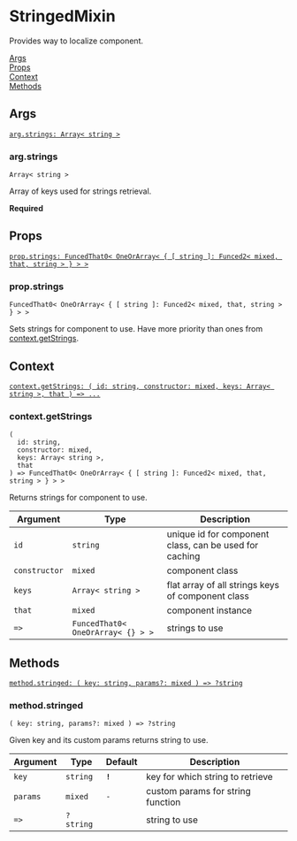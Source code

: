 # StringedMixin

Provides way to localize component.

[Args](#args)  
[Props](#props)  
[Context](#context)  
[Methods](#methods)  


## Args

[`arg.strings: Array< string >`](#argstrings)  


### arg.strings

`Array< string >`

Array of keys used for strings retrieval.

**Required**


## Props

[`prop.strings: FuncedThat0< OneOrArray< { [ string ]: Funced2< mixed, that, string > } > >`](#propstrings)  


### prop.strings

`FuncedThat0< OneOrArray< { [ string ]: Funced2< mixed, that, string > } > >`

Sets strings for component to use. Have more priority than ones from [context.getStrings](#contextgetstrings).


## Context

[`context.getStrings: ( id: string, constructor: mixed, keys: Array< string >, that ) => ...`](#contextgetstrings)  


### context.getStrings

```
(
  id: string,
  constructor: mixed,
  keys: Array< string >,
  that
) => FuncedThat0< OneOrArray< { [ string ]: Funced2< mixed, that, string > } > >
```

Returns strings for component to use.

| Argument      | Type                              | Description                                            |
| ------------- | --------------------------------- | ------------------------------------------------------ |
| `id`          | `string`                          | unique id for component class, can be used for caching |
| `constructor` | `mixed`                           | component class                                        |
| `keys`        | `Array< string >`                 | flat array of all strings keys of component class      |
| `that`        | `mixed`                           | component instance                                     |
| `=>`          | `FuncedThat0< OneOrArray< {} > >` | strings to use                                         |


## Methods

[`method.stringed: ( key: string, params?: mixed ) => ?string`](#methodstringed)  


### method.stringed

`( key: string, params?: mixed ) => ?string`

Given key and its custom params returns string to use.

| Argument | Type      | Default | Description                       |
| -------- | --------- | ------- | --------------------------------- |
| `key`    | `string`  | **`!`** | key for which string to retrieve  |
| `params` | `mixed`   | `-`     | custom params for string function |
| `=>`     | `?string` |         | string to use                     |
